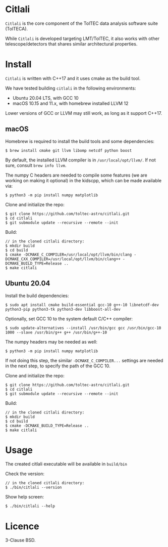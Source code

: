 # Citlali

`Citlali` is the core component of the TolTEC data analysis software suite
(TolTECA).


While `Citlali` is developed targeting LMT/TolTEC, it also works with
other telescope/detectors that shares similar architectural properties.


# Install

`Citlali` is written with C++17 and it uses cmake as the build tool.

We have tested building `citlali` in the following environments:

* Ubuntu 20.04 LTS, with GCC 10
* macOS 10.15 and 11.x, with homebrew installed LLVM 12

Lower versions of GCC or LLVM may still work, as long as it support C++17.

## macOS

Homebrew is required to install the build tools and some dependencies:
```
$ brew install cmake git llvm libomp netcdf python boost
```
By default, the installed LLVM compiler is in `/usr/local/opt/llvm/`. If
not sure, consult `brew info llvm`.

The numpy C headers are needed to compile some features (we are working on making it optional) in the kidscpp, which
can be made available via:
```
$ python3 -m pip install numpy matplotlib
```

Clone and initialize the repo:
```
$ git clone https://github.com/toltec-astro/citlali.git
$ cd citlali
$ git submodule update --recursive --remote --init
```

Build:
```
// in the cloned citlali directory:
$ mkdir build
$ cd build
$ cmake -DCMAKE_C_COMPILER=/usr/local/opt/llvm/bin/clang -DCMAKE_CXX_COMPILER=/usr/local/opt/llvm/bin/clang++ -DCMAKE_BUILD_TYPE=Release ..
$ make citlali
```
## Ubuntu 20.04

Install the build dependencies:

```
$ sudo apt install cmake build-essential gcc-10 g++-10 libnetcdf-dev python3-pip python3-tk python3-dev libboost-all-dev
```

Optionally, set GCC 10 to the system default C/C++ compiler:
```
$ sudo update-alternatives --install /usr/bin/gcc gcc /usr/bin/gcc-10 1000 --slave /usr/bin/g++ g++ /usr/bin/g++-10
```

The numpy headers may be needed as well:
```
$ python3 -m pip install numpy matplotlib
```

If not doing this step, the similar `-DCMAKE_C_COMPILER...` settings are needed in the next step, to specify the
path of the GCC 10.

Clone and initialize the repo:
```
$ git clone https://github.com/toltec-astro/citlali.git
$ cd citlali
$ git submodule update --recursive --remote --init
```

Build:
```
// in the cloned citlali directory:
$ mkdir build
$ cd build
$ cmake -DCMAKE_BUILD_TYPE=Release ..
$ make citlali
```

# Usage

The created citlali executable will be available in `build/bin`

Check the version:
```
// in the cloned citlali directory:
$ ./bin/citlali --version
```

Show help screen:
```
$ ./bin/citlali --help
```

# Licence

3-Clause BSD.

